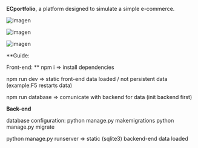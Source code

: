 **ECportfolio**, a platform designed to simulate a simple e-commerce.

![imagen](https://github.com/user-attachments/assets/9aab8718-55dd-469a-8c35-7b4b3156ef1b)

![imagen](https://github.com/user-attachments/assets/2586ccc4-538a-4f97-bcea-429d00b1cfb7)

![imagen](https://github.com/user-attachments/assets/0c544ce3-e82a-4676-b977-397942c2f589)


**Guide:

Front-end:
**
npm i => install dependencies

npm run dev => static front-end data loaded / not persistent data (example:F5 restarts data)

npm run database => comunicate with backend for data (init backend first)

**Back-end**

database configuration:
python manage.py makemigrations
python manage.py migrate

python manage.py runserver => static (sqlite3) backend-end data loaded 

